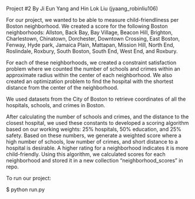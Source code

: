 Project #2 By Ji Eun Yang and Hin Lok Liu (jyaang_robinliu106)

For our project, we wanted to be able to measure child-friendliness per Boston neighborhood. We created a score for the following Boston neighborhoods: Allston, Back Bay, Bay Village, Beacon Hill, Brighton, Charlestown, Chinatown, Dorchester, Downtown Crossing, East Boston, Fenway, Hyde park, Jamaica Plain, Mattapan, Mission Hill, North End, Roslindale, Roxbury, South Boston, South End, West End, and Roxbury.

For each of these neighborhoods, we created a constraint satisfaction problem where we counted the number of schools and crimes within an approximate radius within the center of each neighborhood. We also created an optimization problem to find the hospital with the shortest distance from the center of the neighborhood.

We used datasets from the City of Boston to retrieve coordinates of all the hospitals, schools, and crimes in Boston.

After calculating the number of schools and crimes, and the distance to the closest hospital, we used these constants to developed a scoring algorithm based on our working weights: 25% hospitals, 50% education, and 25% safety. Based on these numbers, we generate a weighted score where a high number of schools, low number of crimes, and short distance to a hospital is desirable. A higher rating for a neighborhood indicates it is more child-friendly. Using this algorithm, we calculated scores for each neighborhood and stored it in a new collection “neighborhood_scores” in repo.

To run our project:

$ python run.py
